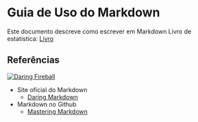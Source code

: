 # Guia de Uso do Markdown

Este documento descreve como escrever em Markdown
Livro de estatística: [Livro](statbook.pdf)
## Referências

[![Daring Fireball](https://daringfireball.net/graphics/logos/)](https://daringfireball.net/)

* Site oficial do Markdown
  * [Daring Markdown](https://daringfireball.net/) 
* Markdown no Github
  * [Mastering Markdown](https://guides.github.com/features/mastering-markdown/)

